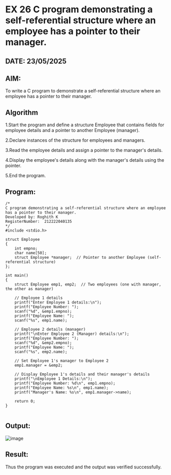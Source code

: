 # EX 26 C program demonstrating a self-referential structure where an employee has a pointer to their manager.
## DATE: 23/05/2025
## AIM:
To write a C program to demonstrate a self-referential structure where an employee has a pointer to their manager.

## Algorithm
1.Start the program and define a structure Employee that contains fields for employee details and a pointer to another Employee (manager).

2.Declare instances of the structure for employees and managers.

3.Read the employee details and assign a pointer to the manager's details.

4.Display the employee's details along with the manager's details using the pointer.

5.End the program.

## Program:
```
/*
C program demonstrating a self-referential structure where an employee has a pointer to their manager.
Developed by: Roghith K
RegisterNumber:  212222040135
*/
#include <stdio.h>

struct Employee
{
    int empno;
    char name[50];
    struct Employee *manager;  // Pointer to another Employee (self-referential structure)
};

int main()
{
    struct Employee emp1, emp2;  // Two employees (one with manager, the other as manager)

    // Employee 1 details
    printf("Enter Employee 1 details:\n");
    printf("Employee Number: ");
    scanf("%d", &emp1.empno);
    printf("Employee Name: ");
    scanf("%s", emp1.name);

    // Employee 2 details (manager)
    printf("\nEnter Employee 2 (Manager) details:\n");
    printf("Employee Number: ");
    scanf("%d", &emp2.empno);
    printf("Employee Name: ");
    scanf("%s", emp2.name);

    // Set Employee 1's manager to Employee 2
    emp1.manager = &emp2;

    // Display Employee 1's details and their manager's details
    printf("\nEmployee 1 Details:\n");
    printf("Employee Number: %d\n", emp1.empno);
    printf("Employee Name: %s\n", emp1.name);
    printf("Manager's Name: %s\n", emp1.manager->name);

    return 0;
}


```

## Output:

![image](https://github.com/user-attachments/assets/60405279-c0e2-46e6-8524-d1447620f26e)


## Result:
Thus the program was executed and the output was verified successfully.
